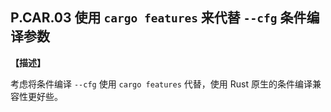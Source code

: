 ## P.CAR.03 使用 `cargo features` 来代替 `--cfg` 条件编译参数

**【描述】**

考虑将条件编译 `--cfg` 使用 `cargo features` 代替，使用 Rust 原生的条件编译兼容性更好些。
